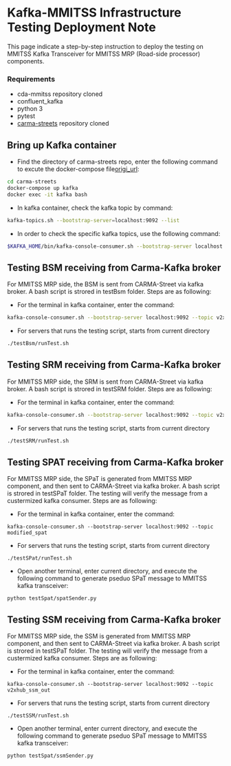 # Kafka-MMITSS Infrastructure Testing Deployment Note

This page indicate a step-by-step instruction to deploy the testing on MMITSS Kafka Transceiver for MMITSS MRP (Road-side processor) components. 

### Requirements
* cda-mmitss repository cloned
* confluent_kafka
* python 3
* pytest
* [carma-streets](https://github.com/usdot-fhwa-stol/carma-streets/tree/develop) repository cloned


## Bring up Kafka container
- Find the directory of carma-streets repo, enter the following command to excute the docker-compose file[origi_url](https://github.com/usdot-fhwa-stol/carma-streets/blob/develop/docker-compose.yaml):
```bash
cd carma-streets
docker-compose up kafka
docker exec -it kafka bash
```
- In kafka container, check the kafka topic by command:
```bash
kafka-topics.sh --bootstrap-server=localhost:9092 --list
```
- In order to check the specific kafka topics, use the following command:
```bash
$KAFKA_HOME/bin/kafka-console-consumer.sh --bootstrap-server localhost:9092 --topic <kafka_topic_name>
```

## Testing BSM receiving from Carma-Kafka broker
For MMITSS MRP side, the BSM is sent from CARMA-Street via kafka broker. A bash script is strored in testBsm folder. Steps are as following:
- For the terminal in kafka container, enter the command:
```bash
kafka-console-consumer.sh --bootstrap-server localhost:9092 --topic v2xhub_bsm_in
```
- For servers that runs the testing script, starts from current directory
```bash
./testBsm/runTest.sh
```

## Testing SRM receiving from Carma-Kafka broker
For MMITSS MRP side, the SRM is sent from CARMA-Street via kafka broker. A bash script is strored in testSRM folder. Steps are as following:
- For the terminal in kafka container, enter the command:
```bash
kafka-console-consumer.sh --bootstrap-server localhost:9092 --topic v2xhub_srm_in
```
- For servers that runs the testing script, starts from current directory
```bash
./testSRM/runTest.sh
```

## Testing SPAT receiving from Carma-Kafka broker
For MMITSS MRP side, the SPaT is generated from MMITSS MRP component, and then sent to CARMA-Street via kafka broker. A bash script is strored in testSPaT folder. The testing will verify the message from a custermized kafka consumer. Steps are as following:
- For the terminal in kafka container, enter the command:
```
kafka-console-consumer.sh --bootstrap-server localhost:9092 --topic modified_spat
```
- For servers that runs the testing script, starts from current directory
```
./testSPat/runTest.sh
```
- Open another terminal, enter current directory, and execute the following command to generate pseduo SPaT message to MMITSS kafka transceiver:
```
python testSpat/spatSender.py
```

## Testing SSM receiving from Carma-Kafka broker
For MMITSS MRP side, the SSM is generated from MMITSS MRP component, and then sent to CARMA-Street via kafka broker. A bash script is strored in testSPaT folder. The testing will verify the message from a custermized kafka consumer. Steps are as following:
- For the terminal in kafka container, enter the command:
```
kafka-console-consumer.sh --bootstrap-server localhost:9092 --topic v2xhub_ssm_out
```
- For servers that runs the testing script, starts from current directory
```
./testSSM/runTest.sh
```
- Open another terminal, enter current directory, and execute the following command to generate pseduo SPaT message to MMITSS kafka transceiver:
```
python testSpat/ssmSender.py
```
